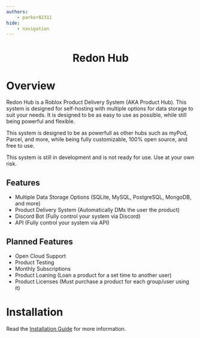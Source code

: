 ```yaml
---
authors:
    - parker02311
hide:
    - navigation
---
```


<h1 align="center">Redon Hub</h1>

# Overview
Redon Hub is a Roblox Product Delivery System (AKA Product Hub). This system is designed for self-hosting with multiple options for data storage to suit your needs. It is designed to be as easy to use as possible, while still being powerful and flexible.

This system is designed to be as powerfull as other hubs such as myPod, Parcel, and more, while being fully customizable, 100% open source, and free to use.

This system is still in development and is not ready for use. Use at your own risk.

## Features

- Multiple Data Storage Options (SQLite, MySQL, PostgreSQL, MongoDB, and more)
- Product Delivery System (Automatically DMs the user the product)
- Discord Bot (Fully control your system via Discord)
- API (Fully control your system via API)

## Planned Features

- Open Cloud Support
- Product Testing
- Monthly Subscriptions
- Product Loaning (Loan a product for a set time to another user)
- Product Licenses (Must purchase a product for each group/user using it)

# Installation

Read the [Installation Guide](https://hub.redon.tech/installation) for more information.